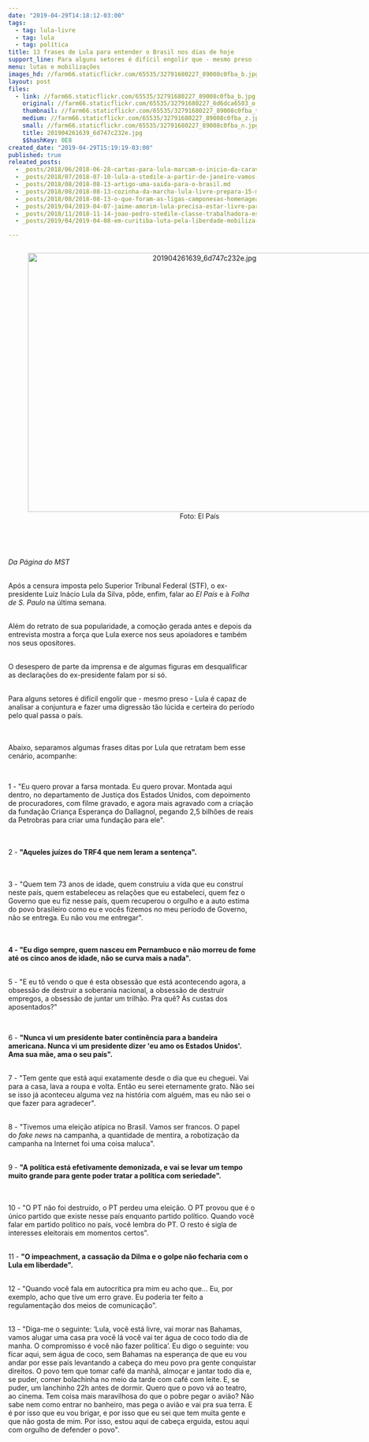```yaml
---
date: "2019-04-29T14:18:12-03:00"
tags:
  - tag: lula-livre
  - tag: lula
  - tag: política
title: 13 frases de Lula para entender o Brasil nos dias de hoje
support_line: Para alguns setores é difícil engolir que - mesmo preso - Lula é capaz de analisar a conjuntura e fazer uma digressão tão lúcida e certeira do período pelo qual passa o país
menu: lutas e mobilizações
images_hd: //farm66.staticflickr.com/65535/32791680227_89008c0fba_b.jpg
layout: post
files:
  - link: //farm66.staticflickr.com/65535/32791680227_89008c0fba_b.jpg
    original: //farm66.staticflickr.com/65535/32791680227_6d6dca6503_o.jpg
    thumbnail: //farm66.staticflickr.com/65535/32791680227_89008c0fba_t.jpg
    medium: //farm66.staticflickr.com/65535/32791680227_89008c0fba_z.jpg
    small: //farm66.staticflickr.com/65535/32791680227_89008c0fba_n.jpg
    title: 201904261639_6d747c232e.jpg
    $$hashKey: 0E8
created_date: "2019-04-29T15:19:19-03:00"
published: true
releated_posts:
  - _posts/2018/06/2018-06-28-cartas-para-lula-marcam-o-inicio-da-caravana-sem-terra-em-alagoas.md
  - _posts/2018/07/2018-07-10-lula-a-stedile-a-partir-de-janeiro-vamos-mudar-o-brasil.md
  - _posts/2018/08/2018-08-13-artigo-uma-saida-para-o-brasil.md
  - _posts/2018/08/2018-08-13-cozinha-da-marcha-lula-livre-prepara-15-mil-refeicoes-por-dia.md
  - _posts/2018/08/2018-08-13-o-que-foram-as-ligas-camponesas-homenageadas-pela-marcha-do-mst.md
  - _posts/2019/04/2019-04-07-jaime-amorim-lula-precisa-estar-livre-para-trazer-esperanca-e-o-direito-de-sonhar.md
  - _posts/2018/11/2018-11-14-joao-pedro-stedile-classe-trabalhadora-esta-presa-com-lula.md
  - _posts/2019/04/2019-04-08-em-curitiba-luta-pela-liberdade-mobiliza-multidao.md

---
```

<div style="text-align:center">
<figure class="image" style="display:inline-block"><img alt="201904261639_6d747c232e.jpg" height="525" src="//farm66.staticflickr.com/65535/32791680227_89008c0fba_b.jpg" width="700" />
<figcaption>Foto: El Pa&iacute;s&nbsp;</figcaption>
</figure>
</div>

<p><br />
&nbsp;</p>

<p><em>Da P&aacute;gina do MST&nbsp;</em></p>

<p><br />
Ap&oacute;s a censura imposta pelo Superior Tribunal Federal (STF), o ex-presidente Luiz In&aacute;cio Lula da Silva, p&ocirc;de, enfim, falar ao <em>El Pa&iacute;s</em> e &agrave; <em>Folha de S. Paulo</em> na &uacute;ltima semana.&nbsp;</p>

<p><br />
Al&eacute;m do&nbsp;retrato de sua popularidade, a como&ccedil;&atilde;o gerada antes e depois da entrevista mostra a for&ccedil;a que Lula exerce nos seus apoiadores e tamb&eacute;m nos seus opositores.&nbsp;</p>

<p><br />
O desespero de parte da imprensa e de algumas figuras&nbsp;em desqualificar as declara&ccedil;&otilde;es do ex-presidente&nbsp;falam por si s&oacute;.&nbsp;</p>

<p><br />
Para alguns setores &eacute; dif&iacute;cil engolir que - mesmo preso - Lula &eacute; capaz de analisar a conjuntura e fazer uma digress&atilde;o&nbsp;t&atilde;o l&uacute;cida e certeira do per&iacute;odo pelo qual passa o pa&iacute;s.&nbsp;</p>

<p><br />
<br />
Abaixo, separamos algumas frases ditas por Lula que retratam bem esse cen&aacute;rio, acompanhe:&nbsp;</p>

<p>&nbsp;</p>

<p>1 - &quot;Eu quero provar a farsa montada. Eu quero provar. Montada aqui dentro, no departamento de Justi&ccedil;a dos Estados Unidos, com depoimento de procuradores, com filme gravado, e agora mais agravado com a cria&ccedil;&atilde;o da funda&ccedil;&atilde;o Crian&ccedil;a Esperan&ccedil;a do Dallagnol, pegando 2,5 bilh&otilde;es de reais da Petrobras para criar uma funda&ccedil;&atilde;o para ele&quot;.</p>

<p><br />
<br />
2 - <strong>&quot;Aqueles ju&iacute;zes do TRF4 que nem leram a senten&ccedil;a&quot;.</strong></p>

<p><br />
<br />
3 - &quot;Quem tem 73 anos de idade, quem construiu a vida que eu constru&iacute; neste pa&iacute;s, quem estabeleceu as rela&ccedil;&otilde;es que eu estabeleci, quem fez o Governo que eu fiz nesse pa&iacute;s, quem recuperou o orgulho e a auto estima do povo brasileiro como eu e voc&ecirc;s fizemos no meu per&iacute;odo de Governo, n&atilde;o se entrega. Eu n&atilde;o vou me entregar&quot;.</p>

<p><br />
<br />
<strong>4 - &quot;Eu digo sempre, quem nasceu em Pernambuco e n&atilde;o morreu de fome at&eacute; os cinco anos de idade, n&atilde;o se curva mais a nada&quot;.</strong></p>

<p><br />
5 - &quot;E eu t&ocirc; vendo o que &eacute; esta obsess&atilde;o que est&aacute; acontecendo agora, a obsess&atilde;o de destruir a soberania nacional, a obsess&atilde;o de destruir empregos, a obsess&atilde;o de juntar um trilh&atilde;o. Pra qu&ecirc;? &Agrave;s custas dos aposentados?&quot;</p>

<p>&nbsp;</p>

<p>6 - <strong>&quot;Nunca vi um presidente bater contin&ecirc;ncia para a bandeira americana. Nunca vi um presidente dizer &#39;eu amo os Estados Unidos&#39;. Ama sua m&atilde;e, ama o seu pa&iacute;s&quot;.</strong></p>

<p><br />
7 - &quot;Tem gente que est&aacute; aqui exatamente desde o dia que eu cheguei. Vai para a casa, lava a roupa e volta. Ent&atilde;o eu serei eternamente grato. N&atilde;o sei se isso j&aacute; aconteceu alguma vez na hist&oacute;ria com algu&eacute;m, mas eu n&atilde;o sei o que fazer para agradecer&quot;.</p>

<p><br />
8 - &quot;Tivemos uma elei&ccedil;&atilde;o at&iacute;pica no Brasil. Vamos ser francos. O papel do&nbsp;<em>fake news</em> na campanha, a quantidade de mentira, a robotiza&ccedil;&atilde;o da campanha na Internet foi uma coisa maluca&quot;.</p>

<p><br />
9 - <strong>&quot;A pol&iacute;tica est&aacute; efetivamente demonizada, e vai se levar um tempo muito grande para gente poder tratar a pol&iacute;tica com seriedade&quot;. </strong></p>

<p><br />
<br />
10 - &quot;O PT n&atilde;o foi destru&iacute;do, o PT perdeu uma elei&ccedil;&atilde;o. O PT provou que &eacute; o &uacute;nico partido que existe nesse pa&iacute;s enquanto partido pol&iacute;tico. Quando voc&ecirc; falar em partido pol&iacute;tico no pa&iacute;s, voc&ecirc; lembra do PT. O resto &eacute; sigla de interesses eleitorais em momentos certos&quot;.&nbsp;</p>

<p><br />
11 - <strong>&quot;O impeachment, a cassa&ccedil;&atilde;o da Dilma e o golpe n&atilde;o fecharia com o Lula em liberdade&quot;.</strong></p>

<p><br />
12 - &quot;Quando voc&ecirc; fala em autocr&iacute;tica pra mim eu acho que... Eu, por exemplo, acho que tive um erro grave. Eu poderia ter feito a regulamenta&ccedil;&atilde;o dos meios de comunica&ccedil;&atilde;o&quot;.</p>

<p><br />
13 - &quot;Diga-me o seguinte: &lsquo;Lula, voc&ecirc; est&aacute; livre, vai morar nas Bahamas, vamos alugar uma casa pra voc&ecirc; l&aacute; voc&ecirc; vai ter &aacute;gua de coco todo dia de manha. O compromisso &eacute; voc&ecirc; n&atilde;o fazer pol&iacute;tica&rsquo;. Eu digo o seguinte: vou ficar aqui, sem &aacute;gua de coco, sem Bahamas na esperan&ccedil;a de que eu vou andar por esse pa&iacute;s levantando a cabe&ccedil;a do meu povo pra gente conquistar direitos. O povo tem que tomar caf&eacute; da manh&atilde;, almo&ccedil;ar e jantar todo dia e, se puder, comer bolachinha no meio da tarde com caf&eacute; com leite. E, se puder, um lanchinho 22h antes de dormir. Quero que o povo v&aacute; ao teatro, ao cinema. Tem coisa mais maravilhosa do que o pobre pegar o avi&atilde;o? N&atilde;o sabe nem como entrar no banheiro, mas pega o avi&atilde;o e vai pra sua terra. E &eacute; por isso que eu vou brigar, e por isso que eu sei que tem muita gente e que n&atilde;o gosta de mim. Por isso, estou aqui de cabe&ccedil;a erguida, estou aqui com orgulho de defender o povo&quot;.</p>

<p>&nbsp;</p>

<p style="margin-bottom: 0cm; font-variant: normal; letter-spacing: normal; font-style: normal; font-weight: normal; line-height: 100%; orphans: 2; widows: 2">&nbsp;</p>

<p style="margin-bottom: 0cm; font-variant: normal; letter-spacing: normal; font-style: normal; font-weight: normal; line-height: 100%; orphans: 2; widows: 2">&nbsp;</p>

<p style="margin-bottom: 0cm; font-variant: normal; letter-spacing: normal; font-style: normal; font-weight: normal; line-height: 100%; orphans: 2; widows: 2">&nbsp;</p>

<p style="margin-bottom: 0cm; font-variant: normal; letter-spacing: normal; font-style: normal; font-weight: normal; line-height: 100%; orphans: 2; widows: 2">&nbsp;</p>

<p style="margin-bottom: 0cm; font-variant: normal; letter-spacing: normal; font-style: normal; font-weight: normal; line-height: 100%; orphans: 2; widows: 2">&nbsp;</p>

<p style="margin-bottom: 0cm; font-variant: normal; letter-spacing: normal; font-style: normal; font-weight: normal; line-height: 100%; orphans: 2; widows: 2">&nbsp;</p>

<p style="margin-bottom: 0cm; font-variant: normal; letter-spacing: normal; font-style: normal; font-weight: normal; line-height: 100%; orphans: 2; widows: 2">&nbsp;</p>
